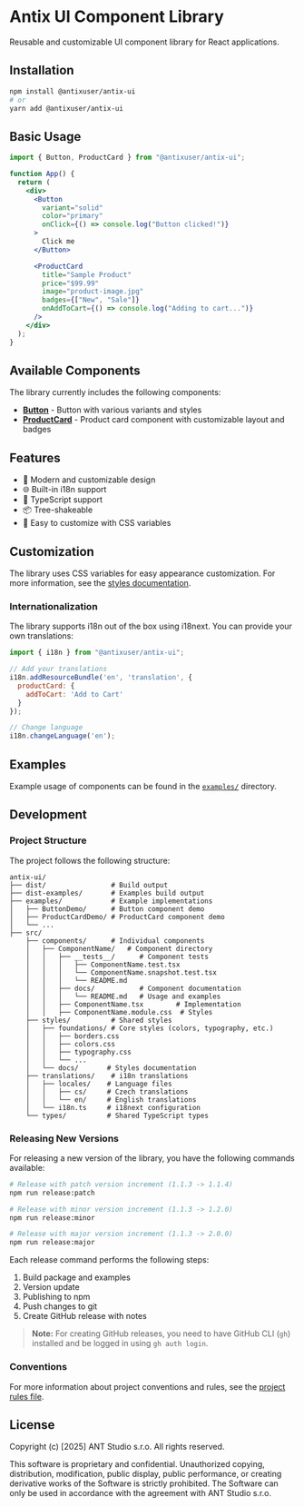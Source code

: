 # Antix UI Component Library

Reusable and customizable UI component library for React applications.

## Installation

```bash
npm install @antixuser/antix-ui
# or
yarn add @antixuser/antix-ui
```

## Basic Usage

```jsx
import { Button, ProductCard } from "@antixuser/antix-ui";

function App() {
  return (
    <div>
      <Button
        variant="solid"
        color="primary"
        onClick={() => console.log("Button clicked!")}
      >
        Click me
      </Button>

      <ProductCard
        title="Sample Product"
        price="$99.99"
        image="product-image.jpg"
        badges={["New", "Sale"]}
        onAddToCart={() => console.log("Adding to cart...")}
      />
    </div>
  );
}
```

## Available Components

The library currently includes the following components:

- **[Button](src/components/Button/docs/README.md)** - Button with various variants and styles
- **[ProductCard](src/components/ProductCard/docs/README.md)** - Product card component with customizable layout and badges

## Features

- 🎨 Modern and customizable design
- 🌐 Built-in i18n support
- 🎯 TypeScript support
- 📦 Tree-shakeable
- 🔧 Easy to customize with CSS variables

## Customization

The library uses CSS variables for easy appearance customization. For more information, see the [styles documentation](src/styles/docs/README.md).

### Internationalization

The library supports i18n out of the box using i18next. You can provide your own translations:

```jsx
import { i18n } from "@antixuser/antix-ui";

// Add your translations
i18n.addResourceBundle('en', 'translation', {
  productCard: {
    addToCart: 'Add to Cart'
  }
});

// Change language
i18n.changeLanguage('en');
```

## Examples

Example usage of components can be found in the [`examples/`](examples) directory.

## Development

### Project Structure

The project follows the following structure:

```
antix-ui/
├── dist/                # Build output
├── dist-examples/       # Examples build output
├── examples/            # Example implementations
│   ├── ButtonDemo/      # Button component demo
│   ├── ProductCardDemo/ # ProductCard component demo
│   └── ...
├── src/
    ├── components/      # Individual components
    │   ├── ComponentName/   # Component directory
    │   │   ├── __tests__/      # Component tests
    │   │   │   ├── ComponentName.test.tsx
    │   │   │   └── ComponentName.snapshot.test.tsx
    │   │   │   └── README.md
    │   │   ├── docs/           # Component documentation
    │   │   │   └── README.md   # Usage and examples
    │   │   ├── ComponentName.tsx        # Implementation
    │   │   ├── ComponentName.module.css  # Styles
    ├── styles/          # Shared styles
    │   ├── foundations/ # Core styles (colors, typography, etc.)
    │   │   ├── borders.css
    │   │   ├── colors.css
    │   │   ├── typography.css
    │   │   └── ...
    │   └── docs/       # Styles documentation
    ├── translations/    # i18n translations
    │   ├── locales/    # Language files
    │   │   ├── cs/     # Czech translations
    │   │   └── en/     # English translations
    │   └── i18n.ts     # i18next configuration
    └── types/          # Shared TypeScript types
```

### Releasing New Versions

For releasing a new version of the library, you have the following commands available:

```bash
# Release with patch version increment (1.1.3 -> 1.1.4)
npm run release:patch

# Release with minor version increment (1.1.3 -> 1.2.0)
npm run release:minor

# Release with major version increment (1.1.3 -> 2.0.0)
npm run release:major
```

Each release command performs the following steps:
1. Build package and examples
2. Version update
3. Publishing to npm
4. Push changes to git
5. Create GitHub release with notes

> **Note:** For creating GitHub releases, you need to have GitHub CLI (`gh`) installed and be logged in using `gh auth login`.

### Conventions

For more information about project conventions and rules, see the [project rules file](.cursor/rules).

## License

Copyright (c) [2025] ANT Studio s.r.o. All rights reserved.

This software is proprietary and confidential. Unauthorized copying, distribution, modification, public display, public performance, or creating derivative works of the Software is strictly prohibited. The Software can only be used in accordance with the agreement with ANT Studio s.r.o.

